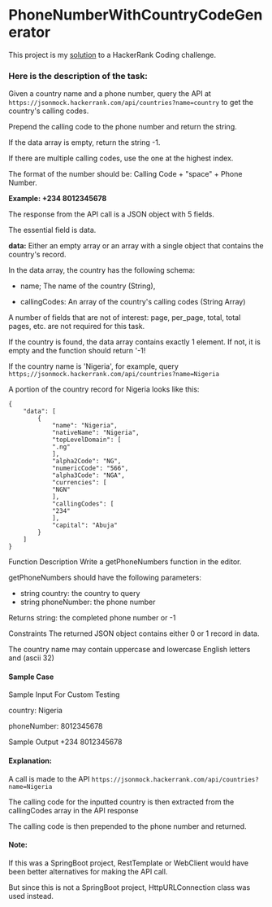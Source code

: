 # PhoneNumberWithCountryCodeGenerator

This project is my [solution](https://github.com/Amy-Oji/PhoneNumberWithCountryCodeGenerator/blob/master/src/main/java/PhoneNumber.java) to a HackerRank Coding challenge.

### Here is the description of the task:

Given a country name and a phone number, query the API
at ```https://jsonmock.hackerrank.com/api/countries?name=country``` to get the country's calling
codes. 

Prepend the calling code to the phone
number and return the string. 

If the data array is empty, return the string -1. 

If there are multiple calling codes, use the one at the highest index.

The format of the number should be: Calling Code +  "space" + Phone Number.

__Example:
+234 8012345678__


The response from the API call is a JSON object with 5 fields. 

The essential field is data.

__data:__ Either an empty array or an array with a
single object that contains the country's record.

In the data array, the country has the following schema:

- name; The name of the country (String),

- callingCodes: An array of the country's calling codes (String Array)

A number of fields that are not of interest:
page, per_page, total, total pages, etc. are not required for this task.

If the country is found, the data array contains exactly 1 element. If not, it is empty and the function should return '-1!

If the country name is 'Nigeria', for example, query  
`https;//jsonmock.hackerrank.com/api/countries?name=Nigeria`

A portion of the country record for Nigeria looks like this:
```
{ 
    "data": [
        {
            "name": "Nigeria",
            "nativeName": "Nigeria",
            "topLevelDomain": [
            ".ng"
            ],
            "alpha2Code": "NG",
            "numericCode": "566",
            "alpha3Code": "NGA",
            "currencies": [
            "NGN"
            ],
            "callingCodes": [
            "234"
            ],
            "capital": "Abuja"
        }
    ]
}
```


Function Description 
Write a getPhoneNumbers function in the
editor.

getPhoneNumbers should have the following parameters:

* string country: the country to query 
* string phoneNumber: the phone number

Returns
string: the completed phone number or -1

Constraints
The returned JSON object contains either 0 or 1
record in data.

The country name may contain uppercase and
lowercase English letters and <space> (ascii 32)

#### Sample Case
Sample Input For Custom Testing

country: Nigeria

phoneNumber: 8012345678

Sample Output
+234 8012345678

#### Explanation:

A call is made to the API ``` https://jsonmock.hackerrank.com/api/countries?name=Nigeria ```

The calling code for the inputted country is then extracted from the callingCodes array in the API response 

The calling code is then prepended to the phone number and returned.


#### Note:

If this was a SpringBoot project, RestTemplate or WebClient would have been better alternatives for making the API call. 

But since this is not a SpringBoot project, HttpURLConnection class was used instead.


